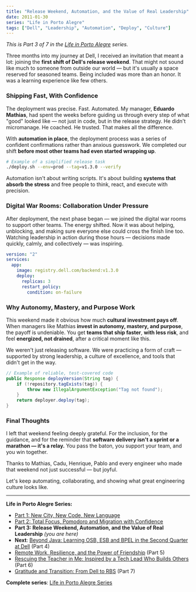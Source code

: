 ```yaml
---
title: "Release Weekend, Automation, and the Value of Real Leadership"
date: 2011-01-30
series: "Life in Porto Alegre"
tags: ["Dell", "Leadership", "Automation", "Deploy", "Culture"]
---
```


_This is Part 3 of 7 in the [Life in Porto Alegre](/en/series/life-in-porto-alegre/) series._

Three months into my journey at Dell, I received an invitation that meant a lot: joining the **first shift of Dell's release weekend**. That might not sound like much to someone from outside our world — but it's usually a space reserved for seasoned teams. Being included was more than an honor. It was a learning experience like few others.

### Shipping Fast, With Confidence

The deployment was precise. Fast. Automated. My manager, **Eduardo Mathias**, had spent the weeks before guiding us through every step of what "good" looked like — not just in code, but in the release strategy. He didn't micromanage. He coached. He trusted. That makes all the difference.

With **automation in place**, the deployment process was a series of confident confirmations rather than anxious guesswork. We completed our shift **before most other teams had even started wrapping up**.

```bash
# Example of a simplified release task
./deploy.sh --env=prod --tag=v1.3.0 --verify
```

Automation isn't about writing scripts. It's about building **systems that absorb the stress** and free people to think, react, and execute with precision.

### Digital War Rooms: Collaboration Under Pressure

After deployment, the next phase began — we joined the digital war rooms to support other teams. The energy shifted. Now it was about helping, unblocking, and making sure everyone else could cross the finish line too. Watching leadership in action during those hours — decisions made quickly, calmly, and collectively — was inspiring.

```yaml
version: "2"
services:
  app:
    image: registry.dell.com/backend:v1.3.0
    deploy:
      replicas: 3
      restart_policy:
        condition: on-failure
```

### Why Autonomy, Mastery, and Purpose Work

This weekend made it obvious how much **cultural investment pays off**. When managers like Mathias **invest in autonomy, mastery, and purpose**, the payoff is undeniable. You get **teams that ship faster**, **with less risk**, and feel **energized, not drained**, after a critical moment like this.

We weren't just releasing software. We were practicing a form of craft — supported by strong leadership, a culture of excellence, and tools that didn't get in the way.

```java
// Example of reliable, test-covered code
public Response deployVersion(String tag) {
    if (!repository.tagExists(tag)) {
        throw new IllegalArgumentException("Tag not found");
    }
    return deployer.deploy(tag);
}
```

### Final Thoughts

I left that weekend feeling deeply grateful. For the inclusion, for the guidance, and for the reminder that **software delivery isn't a sprint or a marathon — it's a relay.** You pass the baton, you support your team, and you win together.

Thanks to Mathias, Cadu, Henrique, Pablo and every engineer who made that weekend not just successful — but joyful.

Let's keep automating, collaborating, and showing what great engineering culture looks like.

---

**Life in Porto Alegre Series:**

- [Part 1: New City, New Code, New Language](/en/posts/2010-11-15-primeira-semana-dell-porto-alegre/)
- [Part 2: Total Focus, Pomodoro and Migration with Confidence](/en/posts/2010-12-16-migracao-foco-pomodoro-dell/)
- **Part 3: Release Weekend, Automation, and the Value of Real Leadership** _(you are here)_
- **Next**: [Beyond Java: Learning OSB, ESB and BPEL in the Second Quarter at Dell](/en/posts/2011-04-25-aprendizado-osb-esb-bpel-dell/) (Part 4)
- [Remote Work, Resilience, and the Power of Friendship](/en/posts/2011-10-15-trabalho-remoto-resiliencia-e-amizade/) (Part 5)
- [Rescuing the Teacher in Me: Inspired by a Tech Lead Who Builds Others](/en/posts/2011-12-20-resgatando-o-educador-em-mim/) (Part 6)
- [Gratitude and Transition: From Dell to RBS](/en/posts/2012-04-01-transicao-dell-para-rbs/) (Part 7)

**Complete series**: [Life in Porto Alegre Series](/series/life-in-porto-alegre/)
